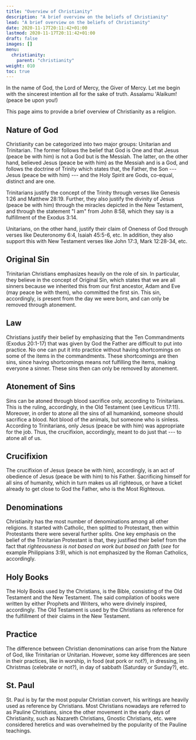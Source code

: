```yaml
---
title: "Overview of Christianity"
description: "A brief overview on the beliefs of Christianity"
lead: "A brief overview on the beliefs of Christianity"
date: 2020-11-17T20:11:42+01:00
lastmod: 2020-11-17T20:11:42+01:00
draft: false
images: []
menu:
  christianity:
    parent: "christianity"
weight: 010
toc: true
---
```

In the name of God, the Lord of Mercy, the Giver of Mercy. Let me begin with the sincerest
intention all for the sake of truth. Assalamu 'Alaikum! (peace be upon you!)

This page aims to provide a brief overview of Christianity as a religion.

## Nature of God
Christianity can be categorized into two major groups: Unitarian and Trinitarian. The former follows the belief that God is 
One and that Jesus (peace be with him) is not a God but is the Messiah. The latter, on the other hand, believed Jesus (peace be with him) as the Messiah
and is a God, and follows the doctrine of Trinity which states that, the Father, the Son --- Jesus (peace be with him) --- and the Holy Spirit are Gods, co-equal, distinct and are one.

Trinitarians justify the concept of the Trinity through verses like Genesis 1:26 and Matthew 28:19. Further, they also justify the divinity of Jesus (peace be with him) through the miracles depicted in the New Testament, and through the statement "I am" from John 8:58, which they say is a fulfillment of the Exodus 3:14.

Unitarians, on the other hand, justify their claim of Oneness of God through verses like Deuteronomy 6:4, Isaiah 45:5-6, etc. In addition, they also support this with New Testament verses like John 17:3, Mark 12:28-34, etc.

## Original Sin
Trinitarian Christians emphasizes heavily on the role of sin. In particular, they believe in the concept of Original Sin, which states that we are all sinners because we inherited this from our first ancestor, Adam and Eve (may peace be with them), who committed the first sin. This sin, accordingly, is present from the day we were born, and can only be removed through atonement.

## Law
Christians justify their belief by emphasizing that the Ten Commandments (Exodus 20:1-17) that was given by God the Father are difficult to put into practice. No one can put it into practice without having shortcomings on some of the items in the commandments. These shortcomings are then sins, since having shortcomings means not fulfilling the items, making everyone a sinner. These sins then can only be removed by atonement.

## Atonement of Sins
Sins can be atoned through blood sacrifice only, according to Trinitarians. This is the ruling, accordingly, in the Old Testament (see Leviticus 17:11). Moreover, in order to atone all the sins of all humankind, someone should sacrifice a blood. Not blood of the animals, but someone who is sinless. According to Trinitarians, only Jesus (peace be with him) was appropriate for the job. Thus, the crucifixion, accordingly, meant to do just that --- to atone all of us.

## Crucifixion
The crucifixion of Jesus (peace be with him), accordingly, is an act of obedience of Jesus (peace be with him) to his Father. Sacrificing himself for all sins of humanity, which in turn makes us all righteous, or have a ticket already to get close to God the Father, who is the Most Righteous.

## Denominations
Christianity has the most number of denominations among all other religions. It started with Catholic, then splitted to Protestant, then within Protestants there were several further splits. One key emphasis on the belief of the Trinitarian Protestant is that, they justified their belief from the fact that <i>righteousness is not based on work but based on faith</i> (<i>see</i> for example Philippians 3:9), which is not emphasized by the Roman Catholics, accordingly.

## Holy Books
The Holy Books used by the Christians, is the Bible, consisting of the Old Testament and the New Testament. The said compilation of books were written by either Prophets and Writers, who were divinely inspired, accordingly. The Old Testament is used by the Christians as reference for the fulfillment of their claims in the New Testament.

## Practice
The difference between Christian denominations can arise from the Nature of God, like Trinitarian or Unitarian. However, some key differences are seen in their practices, like in worship, in food (eat pork or not?), in dressing, in Christmas (celebrate or not?), in day of sabbath (Saturday or Sunday?), etc.

## St. Paul
St. Paul is by far the most popular Christian convert, his writings are heavily used as reference by Christians. Most Christians nowadays are referred to as Pauline Christians, since the other movement in the early days of Christianity, such as Nazareth Christians, Gnostic Christians, etc. were considered heretics and was overwhelmed by the popularity of the Pauline teachings.